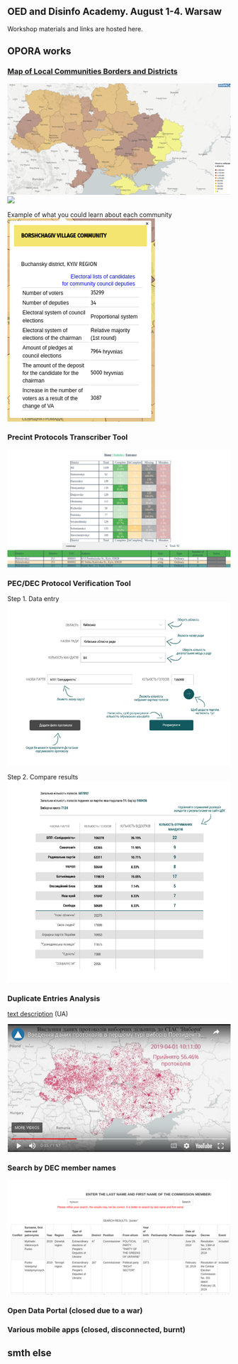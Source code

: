 ## OED and Disinfo Academy. August 1-4. Warsaw

Workshop materials and links are hosted here.

## OPORA works

### [Map of Local Communities Borders and Districts](https://www.oporaua.org/longrid/map_2020.html)

![](/img/map2020.png) ![](https://ruzzia.info/img_github_pages/communitymap.gif)

Example of what you could learn about each community ![](/img/borshch.png)

### Precint Protocols Transcriber Tool

![](/img/transriber_stats.png)

### PEC/DEC Protocol Verification Tool

Step 1. Data entry ![](/img/racoon_verifier_protentty.png)

Step 2. Compare results ![](/img/racoon_verifier_check.png)

### Duplicate Entries Analysis

[text description](https://danivyboriv.net/archives/779) (UA)

[![Watch the video](/img/duplentriesscreenshot.png)](https://www.youtube.com/watch?v=6B7JeQtQuQw&feature=youtu.be)

### Search by DEC member names

![](/img/tvkoporauaorg.png)

### Open Data Portal (closed due to a war)

### Various mobile apps (closed, disconnected, burnt)

## smth else

